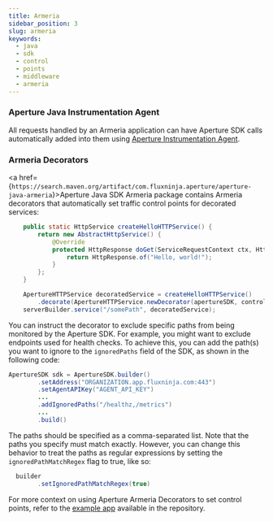 ```yaml
---
title: Armeria
sidebar_position: 3
slug: armeria
keywords:
  - java
  - sdk
  - control
  - points
  - middleware
  - armeria
---
```


### Aperture Java Instrumentation Agent

All requests handled by an Armeria application can have Aperture SDK calls
automatically added into them using [Aperture Instrumentation Agent][javaagent].

### Armeria Decorators

<a
href={`https://search.maven.org/artifact/com.fluxninja.aperture/aperture-java-armeria`}>Aperture
Java SDK Armeria package</a> contains Armeria decorators that automatically set
traffic control points for decorated services:

```java
    public static HttpService createHelloHTTPService() {
        return new AbstractHttpService() {
            @Override
            protected HttpResponse doGet(ServiceRequestContext ctx, HttpRequest req) {
                return HttpResponse.of("Hello, world!");
            }
        };
    }

    ApertureHTTPService decoratedService = createHelloHTTPService()
        .decorate(ApertureHTTPService.newDecorator(apertureSDK, controlPointName));
    serverBuilder.service("/somePath", decoratedService);
```

You can instruct the decorator to exclude specific paths from being monitored by
the Aperture SDK. For example, you might want to exclude endpoints used for
health checks. To achieve this, you can add the path(s) you want to ignore to
the `ignoredPaths` field of the SDK, as shown in the following code:

```java
ApertureSDK sdk = ApertureSDK.builder()
        .setAddress("ORGANIZATION.app.fluxninja.com:443")
        .setAgentAPIKey("AGENT_API_KEY")
        ...
        .addIgnoredPaths("/healthz,/metrics")
        ...
        .build()
```

The paths should be specified as a comma-separated list. Note that the paths you
specify must match exactly. However, you can change this behavior to treat the
paths as regular expressions by setting the `ignoredPathMatchRegex` flag to
true, like so:

```java
  builder
        .setIgnoredPathMatchRegex(true)
```

For more context on using Aperture Armeria Decorators to set control points,
refer to the [example app][armeria-example] available in the repository.

[armeria-example]:
  https://github.com/fluxninja/aperture-java/blob/releases/aperture-java/v2.1.0/examples/armeria-example/src/main/java/com/fluxninja/example/ArmeriaClient.java
[javaagent]: /integrations/sdk/java/auto-instrumentation.md
